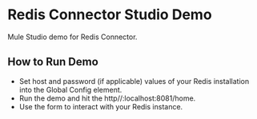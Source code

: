 Redis Connector Studio Demo
==============================

Mule Studio demo for Redis Connector.

How to Run Demo
---------------

* Set host and password (if applicable) values of your Redis installation into the Global Config element.
* Run the demo and hit the http//:localhost:8081/home.
* Use the form to interact with your Redis instance.
